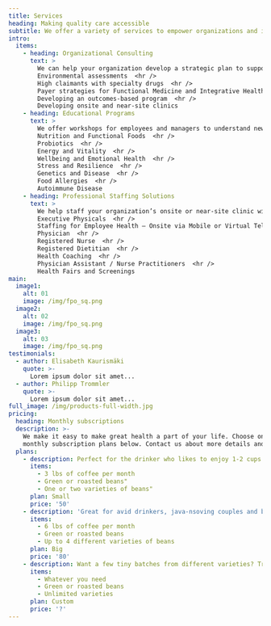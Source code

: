 ```yaml
---
title: Services
heading: Making quality care accessible
subtitle: We offer a variety of services to empower organizations and individuals.
intro:
  items:
    - heading: Organizational Consulting
      text: >
        We can help your organization develop a strategic plan to support Integrative Health solutions for your worksite including:  <hr />
        Environmental assessments  <hr />
        High claimants with specialty drugs  <hr />
        Payer strategies for Functional Medicine and Integrative Health  <hr />
        Developing an outcomes-based program  <hr />
        Developing onsite and near-site clinics
    - heading: Educational Programs
      text: >
        We offer workshops for employees and managers to understand new research in medicine and nutrition:  <hr />
        Nutrition and Functional Foods  <hr />
        Probiotics  <hr />
        Energy and Vitality  <hr />
        Wellbeing and Emotional Health  <hr />
        Stress and Resilience  <hr />
        Genetics and Disease  <hr />
        Food Allergies  <hr />
        Autoimmune Disease
    - heading: Professional Staffing Solutions
      text: >
        We help staff your organization’s onsite or near-site clinic with functional medicine and integrative health providers.  <hr />
        Executive Physicals  <hr />
        Staffing for Employee Health – Onsite via Mobile or Virtual Telehealth  <hr />
        Physician  <hr />
        Registered Nurse  <hr />
        Registered Dietitian  <hr />
        Health Coaching  <hr />
        Physician Assistant / Nurse Practitioners  <hr />
        Health Fairs and Screenings
main:
  image1:
    alt: 01
    image: /img/fpo_sq.png
  image2:
    alt: 02
    image: /img/fpo_sq.png
  image3:
    alt: 03
    image: /img/fpo_sq.png
testimonials:
  - author: Elisabeth Kaurismäki
    quote: >-
      Lorem ipsum dolor sit amet...
  - author: Philipp Trommler
    quote: >-
      Lorem ipsum dolor sit amet...
full_image: /img/products-full-width.jpg
pricing:
  heading: Monthly subscriptions
  description: >-
    We make it easy to make great health a part of your life. Choose one of our
    monthly subscription plans below. Contact us about more details and payment info.
  plans:
    - description: Perfect for the drinker who likes to enjoy 1-2 cups per day.
      items:
        - 3 lbs of coffee per month
        - Green or roasted beans"
        - One or two varieties of beans"
      plan: Small
      price: '50'
    - description: 'Great for avid drinkers, java-nsoving couples and bigger crowds'
      items:
        - 6 lbs of coffee per month
        - Green or roasted beans
        - Up to 4 different varieties of beans
      plan: Big
      price: '80'
    - description: Want a few tiny batches from different varieties? Try our custom plan
      items:
        - Whatever you need
        - Green or roasted beans
        - Unlimited varieties
      plan: Custom
      price: '?'
---
```



